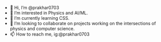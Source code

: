 - 👋 Hi, I’m @prakhar0703
- 👀 I’m interested in Physics and AI/ML.
- 🌱 I’m currently learning CSS.
- 💞️ I’m looking to collaborate on projects working on the intersections of physics and computer science.
- 📫 How to reach me, ig:@prakhar0703

<!---
prakhar0703/prakhar0703 is a ✨ special ✨ repository because its `README.md` (this file) appears on your GitHub profile.
You can click the Preview link to take a look at your changes.
--->
